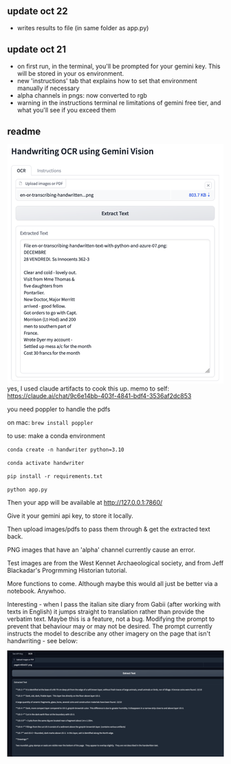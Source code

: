 ## update oct 22
- writes results to file (in same folder as app.py)

## update oct 21

- on first run, in the terminal, you'll be prompted for your gemini key. This will be stored in your os environment. 
- new 'instructions' tab that explains how to set that environment manually if necessary
- alpha channels in pngs: now converted to rgb
- warning in the instructions terminal re limitations of gemini free tier, and what you'll see if you exceed them

## readme 

![](view.png)
yes, I used claude artifacts to cook this up. 
memo to self: https://claude.ai/chat/9c6e14bb-403f-4841-bdf4-3536af2dc853 

you need poppler to handle the pdfs

on mac: `brew install poppler`

to use: make a conda environment

`conda create -n handwriter python=3.10`

`conda activate handwriter`

`pip install -r requirements.txt`

`python app.py`

Then your app will be available at http://127.0.0.1:7860/

Give it your gemini api key, to store it locally.

Then upload images/pdfs to pass them through & get the extracted text back.

PNG images that have an 'alpha' channel currently cause an error.

Test images are from the West Kennet Archaeological society, and from Jeff Blackadar's Progrmming Historian tutorial.

More functions to come. Although maybe this would all just be better via a notebook. Anywhoo.

Interesting - when I pass the italian site diary from Gabii (after working with texts in English) it jumps straight to translation rather than provide the verbatim text. Maybe this is a feature, not a bug. Modifying the prompt to prevent that behaviour may or may not be desired. The prompt currently instructs the model to describe any other imagery on the page that isn't handwriting - see below:

![](view2.png)

